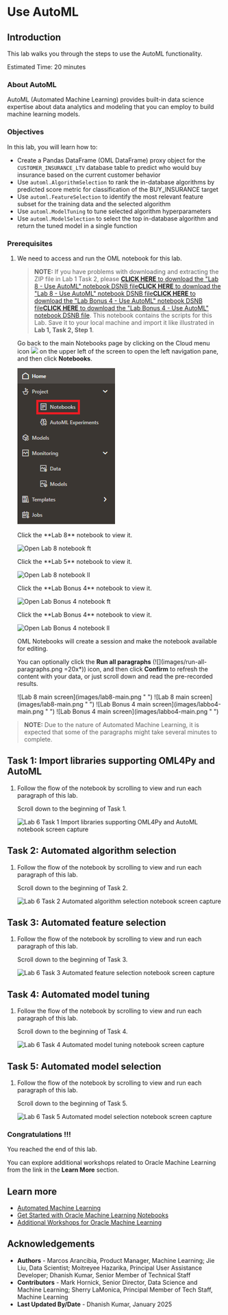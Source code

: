 # Use AutoML

## Introduction

This lab walks you through the steps to use the AutoML functionality.

Estimated Time: 20 minutes

### About AutoML
AutoML (Automated Machine Learning) provides built-in data science expertise about data analytics and modeling that you can employ to build machine learning models.

### Objectives

In this lab, you will learn how to:
* Create a Pandas DataFrame (OML DataFrame) proxy object for the `CUSTOMER_INSURANCE_LTV` database table to predict who would buy insurance based on the current customer behavior
* Use `automl.AlgorithmSelection` to rank the in-database algorithms by predicted score metric for classification of the BUY_INSURANCE target
* Use `automl.FeatureSelection` to identify the most relevant feature subset for the training data and the selected algorithm
* Use `automl.ModelTuning` to tune selected algorithm hyperparameters
* Use `automl.ModelSelection` to select the top in-database algorithm and return the tuned model in a single function

### Prerequisites

1. We need to access and run the OML notebook for this lab.

    > **NOTE:** If you have problems with downloading and extracting the ZIP file in Lab 1 Task 2, please 
    <if type="freetier">[**CLICK HERE** to download the "Lab 8 - Use AutoML" notebook DSNB file](<./../notebooks/Lab 8 - Use AutoML.dsnb?download=1>)</if><if type="livelabs">[**CLICK HERE** to download the "Lab 8 - Use AutoML" notebook DSNB file](<./../notebooks/Lab 8 - Use AutoML.dsnb?download=1>)</if><if type="freetier-ocw23">[**CLICK HERE** to download the "Lab Bonus 4 - Use AutoML" notebook DSNB file](<./../notebooks/Lab Bonus 4 - Use AutoML.dsnb?download=1>)</if><if type="livelabs-ocw23">[**CLICK HERE** to download the "Lab Bonus 4 - Use AutoML" notebook DSNB file](<./../notebooks/Lab Bonus 4 - Use AutoML.dsnb?download=1>)</if>. This notebook contains the scripts for this Lab. Save it to your local machine and import it like illustrated in **Lab 1, Task 2, Step 1**.

    Go back to the main Notebooks page by clicking on the Cloud menu icon ![](images/cloud-menu-icon.png) on the upper left of the screen to open the left navigation pane, and then click **Notebooks**. 
      
    ![Go to main Notebooks EA](images/go-back-to-notebooks-rw.png " ")
      
    <if type="freetier">
    Click the **Lab 8** notebook to view it.

    ![Open Lab 8 notebook ft](images/click-on-lab8-ft.png " ") </if>

    <if type="livelabs">
    Click the **Lab 5** notebook to view it.

    ![Open Lab 8 notebook ll](images/click-on-lab8-ft.png " ") </if>

    <if type="freetier-ocw23">
    Click the **Lab Bonus 4** notebook to view it.

    ![Open Lab Bonus 4 notebook ft](images/click-on-labbo4-ft-ocw23.png " ") </if>

    <if type="livelabs-ocw23">
    Click the **Lab Bonus 4** notebook to view it.

    ![Open Lab Bonus 4 notebook ll](images/click-on-labbo4-ft-ocw23.png " ") </if>

    OML Notebooks will create a session and make the notebook available for editing.

    You can optionally click the **Run all paragraphs** (![](images/run-all-paragraphs.png =20x*)) icon, and then click **Confirm** to refresh the content with your data, or just scroll down and read the pre-recorded results.  

    <if type="freetier">
    ![Lab 8 main screen](images/lab8-main.png " ")
    </if>
    <if type="livelabs">
    ![Lab 8 main screen](images/lab8-main.png " ")
    </if>
    <if type="freetier-ocw23">
    ![Lab Bonus 4 main screen](images/labbo4-main.png " ")
    </if>
    <if type="livelabs-ocw23">
    ![Lab Bonus 4 main screen](images/labbo4-main.png " ")
    </if>

> **NOTE:** Due to the nature of Automated Machine Learning, it is expected that some of the paragraphs might take several minutes to complete.

## Task 1: Import libraries supporting OML4Py and AutoML

1. Follow the flow of the notebook by scrolling to view and run each paragraph of this lab.

    Scroll down to the beginning of Task 1.

    ![Lab 6 Task 1 Import libraries supporting OML4Py and AutoML notebook screen capture](images/lab6-task1.png "Import libraries supporting OML4Py and AutoML notebook")

## Task 2: Automated algorithm selection
1. Follow the flow of the notebook by scrolling to view and run each paragraph of this lab.

    Scroll down to the beginning of Task 2.

    ![Lab 6 Task 2 Automated algorithm selection notebook screen capture](images/lab6-task2.png "Automated algorithm selection")

## Task 3: Automated feature selection
1. Follow the flow of the notebook by scrolling to view and run each paragraph of this lab.

    Scroll down to the beginning of Task 3.

    ![Lab 6 Task 3 Automated feature selection notebook screen capture](images/lab6-task3.png "Automated feature selection")


## Task 4: Automated model tuning
1. Follow the flow of the notebook by scrolling to view and run each paragraph of this lab.

    Scroll down to the beginning of Task 4.

    ![Lab 6 Task 4 Automated model tuning notebook screen capture](images/lab6-task4.png "Automated model tuning")


## Task 5: Automated model selection
1. Follow the flow of the notebook by scrolling to view and run each paragraph of this lab.

    Scroll down to the beginning of Task 5.

    ![Lab 6 Task 5 Automated model selection notebook screen capture](images/lab6-task5.png "Automated model selection")

### Congratulations !!!

You reached the end of this lab.  

You can explore additional workshops related to Oracle Machine Learning from the link in the **Learn More** section.  

## Learn more

* [Automated Machine Learning](https://docs.oracle.com/en/database/oracle/machine-learning/oml4py/1/mlpug/automatic-machine-learning.html#GUID-4B240E7A-1A8B-43B6-99A5-7FF86330805A)
* [Get Started with Oracle Machine Learning Notebooks](https://docs.oracle.com/en/database/oracle/machine-learning/oml-notebooks/)
* [Additional Workshops for Oracle Machine Learning](https://apexapps.oracle.com/pls/apex/dbpm/r/livelabs/livelabs-workshop-cards?c=y&p100_product=70)

## Acknowledgements
* **Authors** - Marcos Arancibia, Product Manager, Machine Learning; Jie Liu, Data Scientist; Moitreyee Hazarika, Principal User Assistance Developer; Dhanish Kumar, Senior Member of Technical Staff
* **Contributors** -  Mark Hornick, Senior Director, Data Science and Machine Learning; Sherry LaMonica, Principal Member of Tech Staff, Machine Learning
* **Last Updated By/Date** - Dhanish Kumar, January 2025
